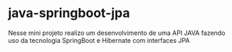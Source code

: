 # java-springboot-jpa
Nesse mini projeto realizo um desenvolvimento de uma API JAVA fazendo uso da tecnologia  SpringBoot e Hibernate com interfaces JPA
